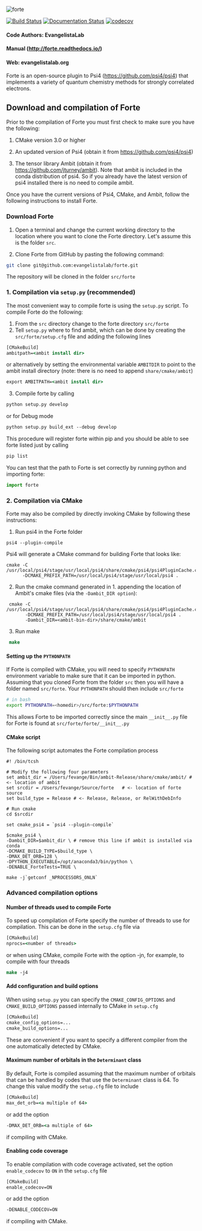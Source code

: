 ![forte](lib/logos/forte_motologo_github.gif)

[![Build Status](https://travis-ci.org/evangelistalab/forte.svg?branch=master)](https://travis-ci.org/evangelistalab/forte)
[![Documentation Status](https://readthedocs.org/projects/forte/badge/?version=latest)](http://forte.readthedocs.io/en/latest/?badge=latest)
[![codecov](https://codecov.io/gh/evangelistalab/forte/branch/master/graph/badge.svg)](https://codecov.io/gh/evangelistalab/forte)

#### Code Authors: EvangelistaLab

#### Manual (http://forte.readthedocs.io/)
#### Web: evangelistalab.org

Forte is an open-source plugin to Psi4 (https://github.com/psi4/psi4) that implements a variety of quantum chemistry methods
for strongly correlated electrons.

## Download and compilation of Forte

Prior to the compilation of Forte you must first check to make sure you have the following:

1. CMake version 3.0 or higher

2. An updated version of Psi4 (obtain it from https://github.com/psi4/psi4)

3. The tensor library Ambit (obtain it from https://github.com/jturney/ambit). Note that ambit is included in the conda distribution of psi4. So if you already have the latest version of psi4 installed there is no need to compile ambit.


Once you have the current versions of Psi4, CMake, and Ambit, follow the following instructions to install Forte.

### Download Forte

1. Open a terminal and change the current working directory to the location where you want to clone the Forte directory.
Let's assume this is the folder `src`.

2. Clone Forte from GitHub by pasting the following command:
```bash
git clone git@github.com:evangelistalab/forte.git
```
The repository will be cloned in the folder `src/forte`

### 1. Compilation via `setup.py` (recommended)

The most convenient way to compile forte is using the `setup.py` script. To compile Forte do the following:

1. From the `src` directory change to the forte directory `src/forte`
1. Tell `setup.py` where to find ambit, which can be done by creating the `src/forte/setup.cfg` file and adding the following lines
```tcsh
[CMakeBuild]
ambitpath=<ambit install dir>
```
or alternatively by setting the environmental variable `AMBITDIR` to point to the ambit install directory (note: there is no need to append `share/cmake/ambit`)
```tcsh
export AMBITPATH=<ambit install dir>
```
3. Compile forte by calling
```tcsh
python setup.py develop 
```
or for Debug mode
```tcsh
python setup.py build_ext --debug develop
```
This procedure will register forte within pip and you should be able to see forte listed just by calling
```tcsh
pip list
```
You can test that the path to Forte is set correctly by running python and importing forte:
```python
import forte
```

### 2. Compilation via CMake

Forte may also be compiled by directly invoking CMake by following these instructions:

1. Run psi4 in the Forte folder
  ```
  psi4 --plugin-compile
  ```
 Psi4 will generate a CMake command for building Forte that looks like:
  ```
  cmake -C /usr/local/psi4/stage/usr/local/psi4/share/cmake/psi4/psi4PluginCache.cmake
        -DCMAKE_PREFIX_PATH=/usr/local/psi4/stage/usr/local/psi4 .
  ```
 
 2. Run the cmake command generated in 1. appending the location of Ambit's cmake files (via the `-Dambit_DIR option`):
 ```
  cmake -C /usr/local/psi4/stage/usr/local/psi4/share/cmake/psi4/psi4PluginCache.cmake
        -DCMAKE_PREFIX_PATH=/usr/local/psi4/stage/usr/local/psi4 .
        -Dambit_DIR=<ambit-bin-dir>/share/cmake/ambit
 ```
 
 3. Run make
 ```tcsh
  make
 ```

#### Setting up the `PYTHONPATH`

If Forte is compiled with CMake, you will need to specify `PYTHONPATH` environment variable to make sure that it can be imported in python. Assuming that you cloned Forte from the folder `src` then you will have a folder named `src/forte`.
Your `PYTHONPATH` should then include `src/forte`
```bash
# in bash
export PYTHONPATH=<homedir>/src/forte:$PYTHONPATH 
```
This allows Forte to be imported correctly since the main `__init__.py` file for Forte is found at `src/forte/forte/__init__.py`


#### CMake script
The following script automates the Forte compilation process

```
#! /bin/tcsh

# Modify the following four parameters
set ambit_dir = /Users/fevange/Bin/ambit-Release/share/cmake/ambit/ # <- location of ambit
set srcdir = /Users/fevange/Source/forte   # <- location of forte source
set build_type = Release # <- Release, Release, or RelWithDebInfo

# Run cmake
cd $srcdir

set cmake_psi4 = `psi4 --plugin-compile`

$cmake_psi4 \
-Dambit_DIR=$ambit_dir \ # remove this line if ambit is installed via conda
-DCMAKE_BUILD_TYPE=$build_type \
-DMAX_DET_ORB=128 \
-DPYTHON_EXECUTABLE=/opt/anaconda3/bin/python \
-DENABLE_ForteTests=TRUE \

make -j`getconf _NPROCESSORS_ONLN`
```

### Advanced compilation options

#### **Number of threads used to compile Forte**
To speed up compilation of Forte specify the number of threads to use for compilation.
This can be done in the `setup.cfg` file via
```tcsh
[CMakeBuild]
nprocs=<number of threads>
```
or when using CMake, compile Forte with the option -jn, for example, to compile with four threads
```tcsh
make -j4
```

#### Add configuration and build options
When using `setup.py` you can specify the `CMAKE_CONFIG_OPTIONS` and `CMAKE_BUILD_OPTIONS` passed internally to CMake in `setup.cfg`
```tcsh
[CMakeBuild]
cmake_config_options=...
cmake_build_options=...
```
These are convenient if you want to specify a different compiler from the one automatically detected by CMake.

#### **Maximum number of orbitals in the `Determinant` class**
By default, Forte is compiled assuming that the maximum number of orbitals that can be handled by codes that use the `Determinant` class is 64. To change this value modify the `setup.cfg` file to include
```tcsh
[CMakeBuild]
max_det_orb=<a multiple of 64>
```
or add the option
```tcsh
-DMAX_DET_ORB=<a multiple of 64>
```
if compiling with CMake.

#### **Enabling code coverage**
To enable compilation with code coverage activated, set the option `enable_codecov` to `ON` in the `setup.cfg` file
  ```tcsh
  [CMakeBuild]
  enable_codecov=ON
  ```
or add the option
  ```tcsh
  -DENABLE_CODECOV=ON
  ```
if compiling with CMake.
